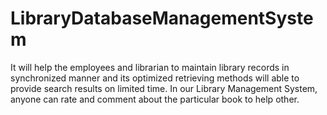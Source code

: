 # LibraryDatabaseManagementSystem
It will help the employees and librarian to maintain library records in synchronized manner and its optimized retrieving methods will able to provide search results on limited time. In our Library Management System, anyone can rate and comment about the particular book to help other.
